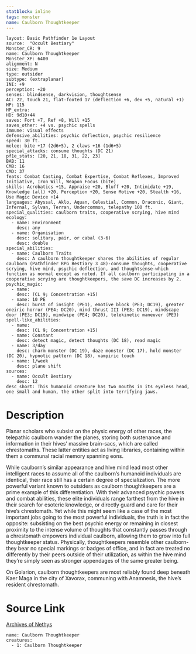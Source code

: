 ```yaml
---
statblock: inline
tags: monster
name: Caulborn Thoughtkeeper
---
```

```statblock
layout: Basic Pathfinder 1e Layout
source:  "Occult Bestiary"
Monster_CR: 9
name: Caulborn Thoughtkeeper
Monster_XP: 6400
alignment: N
size: Medium
type: outsider
subtype: (extraplanar)
INI: +9
perception: +20
senses: blindsense, darkvision, thoughtsense
AC: 22, touch 21, flat-footed 17 (deflection +6, dex +5, natural +1)
HP: 115
HP_extra: 
HD: 9d10+44
saves: Fort +7, Ref +8, Will +15
saves_other: +4 vs. psychic spells
immune: visual effects
defensive_abilities: psychic deflection, psychic resilience
speed: 30 ft.
melee: bite +17 (2d6+5), 2 claws +16 (1d6+5)
special_attacks: consume thoughts (DC 21)
pf1e_stats: [20, 21, 18, 31, 22, 23]
BAB: 11
CMB: 16
CMD: 37
feats: Combat Casting, Combat Expertise, Combat Reflexes, Improved Initiative, Iron Will, Weapon Focus (bite)
skills: Acrobatics +15, Appraise +20, Bluff +20, Intimidate +19, Knowledge (all) +20, Perception +20, Sense Motive +20, Stealth +16, Use Magic Device +14
languages: Abyssal, Aklo, Aquan, Celestial, Common, Draconic, Giant, Infernal, Sylvan, Terran, Undercommon, telepathy 100 ft.
special_qualities: caulborn traits, cooperative scrying, hive mind
ecology:
  - name: Environment
    desc: any
  - name: Organisation
    desc: solitary, pair, or cabal (3-6)
    desc: double
special_abilities:
  - name: Caulborn Traits
    desc: A caulborn thoughtkeeper shares the abilities of regular caulborn (Pathfinder RPG Bestiary 3 48)-consume thoughts, cooperative scrying, hive mind, psychic deflection, and thoughtsense-which function as normal except as noted. If all caulborn participating in a cooperative scrying are thoughtkeepers, the save DC increases by 2.
psychic_magic:
  - name:
    desc: (CL 9; Concentration +15)
  - name: 10 PE
    desc: burst of insight (PE1), emotive block (PE3; DC19), greater oneiric horror (PE4; DC20), mind thrust III (PE3; DC19), mindscape door (PE3; DC19), mindwipe (PE4; DC20), telekinetic maneuver (PE3)
spell-like_abilities:
  - name:
    desc: (CL 9; Concentration +15)
  - name: Constant
    desc: detect magic, detect thoughts (DC 18), read magic
  - name: 3/day
    desc: charm monster (DC 19), daze monster (DC 17), hold monster (DC 20), hypnotic pattern (DC 18), vampiric touch
  - name: 1/week
    desc: plane shift
sources:
  - name: Occult Bestiary
    desc: 12
desc_short: This humanoid creature has two mouths in its eyeless head, one small and human, the other split into terrifying jaws.
```
# Description
Planar scholars who subsist on the physic energy of other races, the telepathic caulborn wander the planes, storing both sustenance and information in their hives’ massive brain-sacs, which are called chrestomaths. These latter entities act as living libraries, containing within them a communal racial memory spanning eons.

While caulborn’s similar appearance and hive mind lead most other intelligent races to assume all of the caulborn’s humanoid individuals are identical, their race still has a certain degree of specialization. The more powerful variant known to outsiders as caulborn thoughtkeepers are a prime example of this differentiation. With their advanced psychic powers and combat abilities, these elite individuals range farthest from the hive in their search for esoteric knowledge, or directly guard and care for their hive’s chrestomath. Yet while this might seem like a case of the most important jobs going to the most powerful individuals, the truth is in fact the opposite: subsisting on the best psychic energy or remaining in closest proximity to the intense volume of thoughts that constantly passes through a chrestomath empowers individual caulborn, allowing them to grow into full thoughtkeeper status. Physically, thoughtkeepers resemble other caulborn-they bear no special markings or badges of office, and in fact are treated no differently by their peers outside of their utilization, as within the hive mind they’re simply seen as stronger appendages of the same greater being.

On Golarion, caulborn thoughtkeepers are most reliably found deep beneath Kaer Maga in the city of Xavorax, communing with Anamnesis, the hive’s resident chrestomath.
# Source Link
[Archives of Nethys](https://aonprd.com/MonsterDisplay.aspx?ItemName=Caulborn%20Thoughtkeeper)
```encounter-table
name: Caulborn Thoughtkeeper
creatures:
  - 1: Caulborn Thoughtkeeper
```

